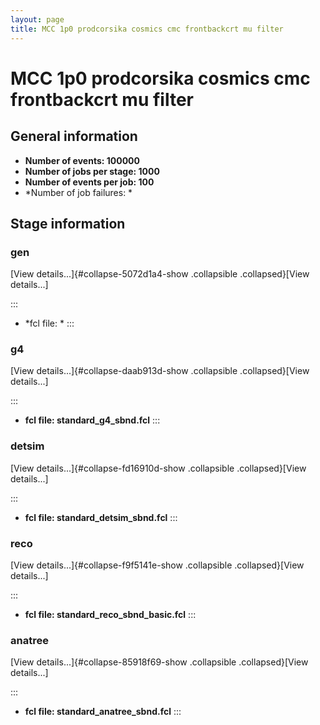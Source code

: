 ```yaml
---
layout: page
title: MCC 1p0 prodcorsika cosmics cmc frontbackcrt mu filter
---
```




MCC 1p0 prodcorsika cosmics cmc frontbackcrt mu filter
================================================================================================================================



General information 
----------------------------------------------------------

-   **Number of events: 100000**
-   **Number of jobs per stage: 1000**
-   **Number of events per job: 100**
-   \*Number of job failures: \*



Stage information 
------------------------------------------------------



### gen 

[View details\...]{#collapse-5072d1a4-show .collapsible
.collapsed}[View details\...]

::: 
-   \*fcl file: \*
:::



### g4 

[View details\...]{#collapse-daab913d-show .collapsible
.collapsed}[View details\...]

::: 
-   **fcl file: standard\_g4\_sbnd.fcl**
:::



### detsim 

[View details\...]{#collapse-fd16910d-show .collapsible
.collapsed}[View details\...]

::: 
-   **fcl file: standard\_detsim\_sbnd.fcl**
:::



### reco 

[View details\...]{#collapse-f9f5141e-show .collapsible
.collapsed}[View details\...]

::: 
-   **fcl file: standard\_reco\_sbnd\_basic.fcl**
:::



### anatree 

[View details\...]{#collapse-85918f69-show .collapsible
.collapsed}[View details\...]

::: 
-   **fcl file: standard\_anatree\_sbnd.fcl**
:::
